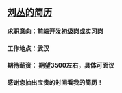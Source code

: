 ﻿## [刘丛的简历](https://leocharles.github.io/)


#### 求职意向：前端开发初级岗或实习岗
#### 工作地点：武汉
#### 期待薪资： 期望3500左右，具体可面议
#### 感谢您抽出宝贵的时间看我的简历！